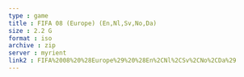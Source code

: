 ```yaml
---
type : game
title : FIFA 08 (Europe) (En,Nl,Sv,No,Da)
size : 2.2 G
format : iso
archive : zip
server : myrient
link2 : FIFA%2008%20%28Europe%29%20%28En%2CNl%2CSv%2CNo%2CDa%29
---
```

